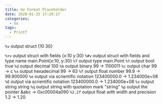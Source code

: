 ```yaml
---
title: Go Format Placeholder
date: 2020-01-25 17:29:17
categories:
  - Go
tags:
  - Printf
---
```


`%v` output struct {10 30}

 <!-- more -->

`%+v` output struct with fields {x:10 y:30}
`%#v` output struct with fields and type name main.Point{x:10, y:30}
`%T` output type main.Point
`%t` output bool true
`%d` output decimal 100
`%b` output binary 99 -> 1100011
`%c` output char 99 -> c
`%x` output hexadecimal 99 -> 63
`%f` output float number 99.9 -> 99.900000
`%e` output via scrientific notation 123400000.0 -> 1.234000e+08
`%E` output via scrientific notation 123400000.0 -> 1.234000e+08
`%s` output string string
`%q` output string with quotation mark "string"
`%p` output the pointer &abc -> 0xc00004a090
`%2.2f` output float with width and precision 1.2 -> 1.20
